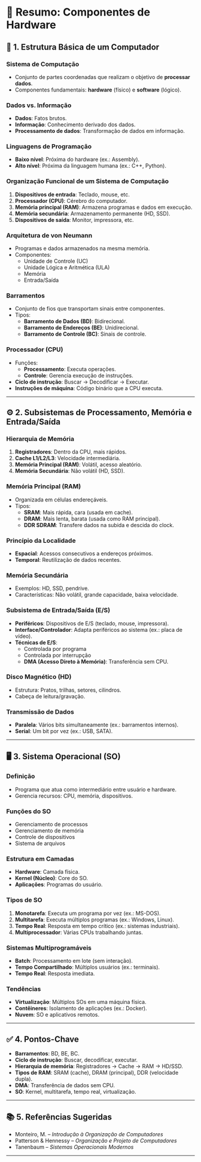 
# 📘 Resumo: Componentes de Hardware

## 🧠 1. Estrutura Básica de um Computador

### Sistema de Computação
- Conjunto de partes coordenadas que realizam o objetivo de **processar dados**.
- Componentes fundamentais: **hardware** (físico) e **software** (lógico).

### Dados vs. Informação
- **Dados**: Fatos brutos.
- **Informação**: Conhecimento derivado dos dados.
- **Processamento de dados**: Transformação de dados em informação.

### Linguagens de Programação
- **Baixo nível**: Próxima do hardware (ex.: Assembly).
- **Alto nível**: Próxima da linguagem humana (ex.: C++, Python).

### Organização Funcional de um Sistema de Computação
1. **Dispositivos de entrada**: Teclado, mouse, etc.
2. **Processador (CPU)**: Cérebro do computador.
3. **Memória principal (RAM)**: Armazena programas e dados em execução.
4. **Memória secundária**: Armazenamento permanente (HD, SSD).
5. **Dispositivos de saída**: Monitor, impressora, etc.

### Arquitetura de von Neumann
- Programas e dados armazenados na mesma memória.
- Componentes:
  - Unidade de Controle (UC)
  - Unidade Lógica e Aritmética (ULA)
  - Memória
  - Entrada/Saída

### Barramentos
- Conjunto de fios que transportam sinais entre componentes.
- Tipos:
  - **Barramento de Dados (BD)**: Bidirecional.
  - **Barramento de Endereços (BE)**: Unidirecional.
  - **Barramento de Controle (BC)**: Sinais de controle.

### Processador (CPU)
- Funções:
  - **Processamento**: Executa operações.
  - **Controle**: Gerencia execução de instruções.
- **Ciclo de instrução**: Buscar → Decodificar → Executar.
- **Instruções de máquina**: Código binário que a CPU executa.

---

## ⚙️ 2. Subsistemas de Processamento, Memória e Entrada/Saída

### Hierarquia de Memória
1. **Registradores**: Dentro da CPU, mais rápidos.
2. **Cache L1/L2/L3**: Velocidade intermediária.
3. **Memória Principal (RAM)**: Volátil, acesso aleatório.
4. **Memória Secundária**: Não volátil (HD, SSD).

### Memória Principal (RAM)
- Organizada em células endereçáveis.
- Tipos:
  - **SRAM**: Mais rápida, cara (usada em cache).
  - **DRAM**: Mais lenta, barata (usada como RAM principal).
  - **DDR SDRAM**: Transfere dados na subida e descida do clock.

### Princípio da Localidade
- **Espacial**: Acessos consecutivos a endereços próximos.
- **Temporal**: Reutilização de dados recentes.

### Memória Secundária
- Exemplos: HD, SSD, pendrive.
- Características: Não volátil, grande capacidade, baixa velocidade.

### Subsistema de Entrada/Saída (E/S)
- **Periféricos**: Dispositivos de E/S (teclado, mouse, impressora).
- **Interface/Controlador**: Adapta periféricos ao sistema (ex.: placa de vídeo).
- **Técnicas de E/S**:
  - Controlada por programa
  - Controlada por interrupção
  - **DMA (Acesso Direto à Memória)**: Transferência sem CPU.

### Disco Magnético (HD)
- Estrutura: Pratos, trilhas, setores, cilindros.
- Cabeça de leitura/gravação.

### Transmissão de Dados
- **Paralela**: Vários bits simultaneamente (ex.: barramentos internos).
- **Serial**: Um bit por vez (ex.: USB, SATA).

---

## 🖥️ 3. Sistema Operacional (SO)

### Definição
- Programa que atua como intermediário entre usuário e hardware.
- Gerencia recursos: CPU, memória, dispositivos.

### Funções do SO
- Gerenciamento de processos
- Gerenciamento de memória
- Controle de dispositivos
- Sistema de arquivos

### Estrutura em Camadas
- **Hardware**: Camada física.
- **Kernel (Núcleo)**: Core do SO.
- **Aplicações**: Programas do usuário.

### Tipos de SO
1. **Monotarefa**: Executa um programa por vez (ex.: MS-DOS).
2. **Multitarefa**: Executa múltiplos programas (ex.: Windows, Linux).
3. **Tempo Real**: Resposta em tempo crítico (ex.: sistemas industriais).
4. **Multiprocessador**: Várias CPUs trabalhando juntas.

### Sistemas Multiprogramáveis
- **Batch**: Processamento em lote (sem interação).
- **Tempo Compartilhado**: Múltiplos usuários (ex.: terminais).
- **Tempo Real**: Resposta imediata.

### Tendências
- **Virtualização**: Múltiplos SOs em uma máquina física.
- **Contêineres**: Isolamento de aplicações (ex.: Docker).
- **Nuvem**: SO e aplicativos remotos.

---

## ✅ 4. Pontos-Chave

- **Barramentos**: BD, BE, BC.
- **Ciclo de instrução**: Buscar, decodificar, executar.
- **Hierarquia de memória**: Registradores → Cache → RAM → HD/SSD.
- **Tipos de RAM**: SRAM (cache), DRAM (principal), DDR (velocidade dupla).
- **DMA**: Transferência de dados sem CPU.
- **SO**: Kernel, multitarefa, tempo real, virtualização.

---

## 📚 5. Referências Sugeridas

- Monteiro, M. – *Introdução à Organização de Computadores*
- Patterson & Hennessy – *Organização e Projeto de Computadores*
- Tanenbaum – *Sistemas Operacionais Modernos*

---
